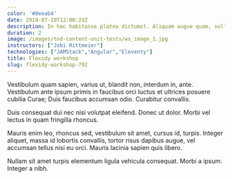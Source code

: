 ```yaml
---
color: '#0eeab4'
date: 2019-07-10T12:00:23Z
description: In hac habitasse platea dictumst. Aliquam augue quam, sollicitudin vitae, consectetuer eget, rutrum at, lorem.
duration: 2
image: /images/tnd-content-unit-tests/ws_image_1.jpg
instructors: ["Jobi Rittmeier"]
technologies: ["JAMStack","Angular","Eleventy"]
title: Flexidy workshop
slug: flexidy-workshop-792
---
```

Vestibulum quam sapien, varius ut, blandit non, interdum in, ante. Vestibulum ante ipsum primis in faucibus orci luctus et ultrices posuere cubilia Curae; Duis faucibus accumsan odio. Curabitur convallis.

Duis consequat dui nec nisi volutpat eleifend. Donec ut dolor. Morbi vel lectus in quam fringilla rhoncus.

Mauris enim leo, rhoncus sed, vestibulum sit amet, cursus id, turpis. Integer aliquet, massa id lobortis convallis, tortor risus dapibus augue, vel accumsan tellus nisi eu orci. Mauris lacinia sapien quis libero.

Nullam sit amet turpis elementum ligula vehicula consequat. Morbi a ipsum. Integer a nibh.
